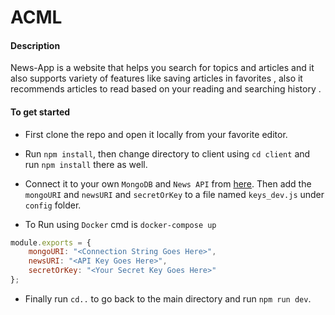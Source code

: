 # ACML


#### Description

News-App is a website that helps you search for topics and articles and it also supports variety of features like saving articles in favorites , also it recommends articles to read based on your reading and searching history .

#### To get started

- First clone the repo and open it locally from your favorite editor.

- Run ```npm install```, then change directory to client using ```cd client``` and run ```npm install``` there as well.

- Connect it to your own ```MongoDB``` and ```News API``` from [here](https://newsapi.org/). Then add the ```mongoURI``` and ```newsURI``` and ```secretOrKey``` to a file named ```keys_dev.js``` under ```config``` folder.
- To Run using ```Docker``` cmd is ```docker-compose up ```

```javascript
module.exports = {
    mongoURI: "<Connection String Goes Here>",
    newsURI: "<API Key Goes Here>",
    secretOrKey: "<Your Secret Key Goes Here>"
};
```

- Finally run ```cd..``` to go back to the main directory and run ```npm run dev```.
